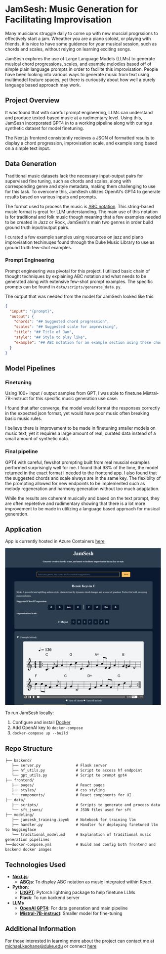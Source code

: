 # JamSesh: Music Generation for Facilitating Improvisation

Many musicians struggle daily to come up with new muscial progrssions to effectively start a jam. Wheather you are a piano soloist, or playing with friends, it is nice to have some guidence for your musical session, such as chords and scales, without relying on learning exciting songs.

JamSesh explores the use of Large Language Models (LLMs) to generate musical chord progressions, scales, and example melodies based off of simple plain language prompts in order to facilite this improvisation. People have been looking into various ways to generate music from text using multimodel feature spaces, yet there is curiousity about how well a purely language based approach may work.

## Project Overview

It was found that with careful prompt engineering, LLMs can understand and produce texted-based music at a rudimentary level. Using this, JamSesh incorporated GPT4 in to a working pipeline along with curing a synthetic dataset for model finetuning. 

The Next.js frontend consistently recieves a JSON of formatted results to display a chord progression, improvisation scale, and example song based on a simple text input.

## Data Generation

Traditional music datasets lack the necessary input-output pairs for supervised fine tuning, such as chords and scales, along with corresponding genre and style metadata, making them challenging to use for this task. To overcome this, JamSesh utilizes OpenAI's GPT4 to generate results based on various inputs and prompts.

The format used to process the music is [ABC notation](https://notabc.app/abc/). This string-based music format is great for LLM understanding. The main use of this notation is for traditional and folk music though meaning that a few examples needed to be created in Jazz or Rock, JamSesh's main two genres in order build ground truth input/output pairs.

I curated a few example samples using resources on jazz and piano improvisation techinuqes found through the Duke Music Library to use as ground truth few-shot examples.

### Prompt Engineering

Prompt engineering was pivotal for this project. I utilized basic chain of thought techniques by explaining ABC notation and what needs to be generated along with extensive few-shot prompt examples. The specific prompts can be found in `data/scripts/generate_data.py`. 

The output that was needed from the model for JamSesh looked like this:

```json
{
  "input": "{prompt}",
  "output": {
    "chords": "## Suggested chord progression",
    "scales": "## Suggested scale for improvising",
    "title": "## Title of Jam",
    "style": "## Style to play like",
    "example": "## ABC notation for an example section using these chords and notes"
  }
}
```

## Model Pipelines

### Finetuning

Using 100+ input / output samples from GPT, I was able to finetune Mistral-7B-instruct for this specific music generation use case.

I found that after converge, the model would format the responses correctly in the expected json format, yet would have poor music often breaking basic music rules. 

I believe there is improvement to be made in finetuning smaller models on music text, yet it requires a large amount of real, curated data instead of a small amount of synthetic data.

### Final pipeline

GPT4 with careful, fewshot prompting built from real muscial examples performed surprisingly well for me. I found that 98% of the time, the model returned in the exact format I needed to the frontend app. I also found that the suggested chords and scale always are in the same key. The flexibilty of the prompting allowed for new endpoints to be implemented such as melody regeneration and harmony generation without too much adaptation.

While the results are coherent musically and based on the text prompt, they are often repetetive and rudimentary showing that there is a lot more improvement to be made in utilizing a language based approach for musical generation.

## Application

App is currently hosted in Azure Containers [here](https://jamsesh-frontend.whitedune-f3f31647.eastus.azurecontainerapps.io/)

![jsmesh_Ss](assets/frontend_ss.png "JamSesh Frontend")

To run JamSesh locally:
1. Configure and install [Docker](https://www.docker.com/get-started/)
2. Add OpenAI key to `docker-compose`
3. `docker-compose up --build`

## Repo Structure

```
├── backend/
   ├── server.py                # Flask server
   ├── hf_utils.py              # Script to access hf endpoint
   └── gpt_utils.py             # Script to prompt gpt4
├── frontend/
   ├── pages/                   # React pages
   ├── styles/                  # css styling
   └── components/              # React components for UI
├── data/
   ├── scripts/                 # Scripts to generate and process data
   └── sft_jsons/               # JSON files used for sft
├── modeling/
   ├── jamsesh_training.ipynb   # Notebook for training llm
   ├── handler.py               # Handler for deploying finetuned llm to huggingface   
   └── traditional_model.md     # Explanation of traditional music generation pipelines
└──docker-compose.yml           # Build and config both frontend and backend docker images
```

## Technologies Used
- [**Next.js**](https://nextjs.org/):
    - [**ABCjs**](https://paulrosen.github.io/abcjs/): To display ABC notation as music integrated within React.
- **Python**:
    - [**LitGPT**](https://github.com/Lightning-AI/litgpt): Pytorch lightning package to help finetune LLMs
    - **Flask**: To run backend server
- **LLMs**
    - [**OpenAI GPT4**](https://platform.openai.com/docs/models/gpt-4-turbo-and-gpt-4): For data generation and main pipeline
    - [**Mistral-7B-instruct**](https://mistral.ai/technology/#models):  Smaller model for fine-tuning


## Additional Information

For those interested in learning more about the project can contact me at michael.keohane@duke.edu or connect [here](https://www.linkedin.com/in/mike-b-k/)
